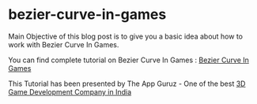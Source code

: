 # bezier-curve-in-games
Main Objective of this blog post is to give you a basic idea about how to work with Bezier Curve In Games.

You can find complete tutorial on Bezier Curve In Games : [Bezier Curve In Games](http://www.theappguruz.com/blog/bezier-curve-in-games)

This Tutorial has been presented by The App Guruz - One of the best [3D Game Development Company in India](http://www.theappguruz.com/3d-game-development)
